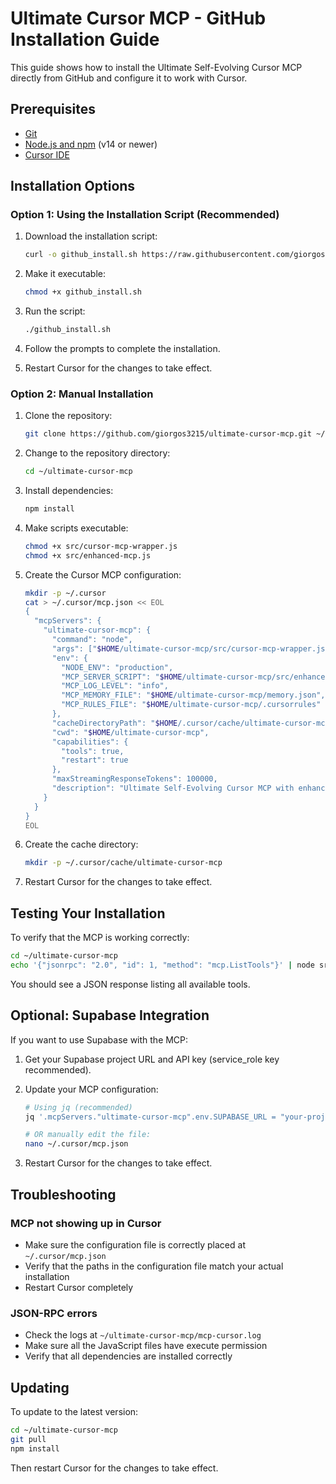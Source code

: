 # Ultimate Cursor MCP - GitHub Installation Guide

This guide shows how to install the Ultimate Self-Evolving Cursor MCP directly from GitHub and configure it to work with Cursor.

## Prerequisites

- [Git](https://git-scm.com/)
- [Node.js and npm](https://nodejs.org/) (v14 or newer)
- [Cursor IDE](https://cursor.sh/)

## Installation Options

### Option 1: Using the Installation Script (Recommended)

1. Download the installation script:
   ```bash
   curl -o github_install.sh https://raw.githubusercontent.com/giorgos3215/ultimate-cursor-mcp/main/github_install.sh
   ```

2. Make it executable:
   ```bash
   chmod +x github_install.sh
   ```

3. Run the script:
   ```bash
   ./github_install.sh
   ```

4. Follow the prompts to complete the installation.

5. Restart Cursor for the changes to take effect.

### Option 2: Manual Installation

1. Clone the repository:
   ```bash
   git clone https://github.com/giorgos3215/ultimate-cursor-mcp.git ~/ultimate-cursor-mcp
   ```

2. Change to the repository directory:
   ```bash
   cd ~/ultimate-cursor-mcp
   ```

3. Install dependencies:
   ```bash
   npm install
   ```

4. Make scripts executable:
   ```bash
   chmod +x src/cursor-mcp-wrapper.js
   chmod +x src/enhanced-mcp.js
   ```

5. Create the Cursor MCP configuration:
   ```bash
   mkdir -p ~/.cursor
   cat > ~/.cursor/mcp.json << EOL
   {
     "mcpServers": {
       "ultimate-cursor-mcp": {
         "command": "node",
         "args": ["$HOME/ultimate-cursor-mcp/src/cursor-mcp-wrapper.js"],
         "env": {
           "NODE_ENV": "production",
           "MCP_SERVER_SCRIPT": "$HOME/ultimate-cursor-mcp/src/enhanced-mcp.js",
           "MCP_LOG_LEVEL": "info",
           "MCP_MEMORY_FILE": "$HOME/ultimate-cursor-mcp/memory.json",
           "MCP_RULES_FILE": "$HOME/ultimate-cursor-mcp/.cursorrules"
         },
         "cacheDirectoryPath": "$HOME/.cursor/cache/ultimate-cursor-mcp",
         "cwd": "$HOME/ultimate-cursor-mcp",
         "capabilities": {
           "tools": true,
           "restart": true
         },
         "maxStreamingResponseTokens": 100000,
         "description": "Ultimate Self-Evolving Cursor MCP with enhanced capabilities."
       }
     }
   }
   EOL
   ```

6. Create the cache directory:
   ```bash
   mkdir -p ~/.cursor/cache/ultimate-cursor-mcp
   ```

7. Restart Cursor for the changes to take effect.

## Testing Your Installation

To verify that the MCP is working correctly:

```bash
cd ~/ultimate-cursor-mcp
echo '{"jsonrpc": "2.0", "id": 1, "method": "mcp.ListTools"}' | node src/cursor-mcp-wrapper.js
```

You should see a JSON response listing all available tools.

## Optional: Supabase Integration

If you want to use Supabase with the MCP:

1. Get your Supabase project URL and API key (service_role key recommended).

2. Update your MCP configuration:
   ```bash
   # Using jq (recommended)
   jq '.mcpServers."ultimate-cursor-mcp".env.SUPABASE_URL = "your-project-url" | .mcpServers."ultimate-cursor-mcp".env.SUPABASE_API_KEY = "your-api-key"' ~/.cursor/mcp.json > tmp.json && mv tmp.json ~/.cursor/mcp.json

   # OR manually edit the file:
   nano ~/.cursor/mcp.json
   ```

3. Restart Cursor for the changes to take effect.

## Troubleshooting

### MCP not showing up in Cursor

- Make sure the configuration file is correctly placed at `~/.cursor/mcp.json`
- Verify that the paths in the configuration file match your actual installation
- Restart Cursor completely

### JSON-RPC errors

- Check the logs at `~/ultimate-cursor-mcp/mcp-cursor.log`
- Make sure all the JavaScript files have execute permission
- Verify that all dependencies are installed correctly

## Updating

To update to the latest version:

```bash
cd ~/ultimate-cursor-mcp
git pull
npm install
```

Then restart Cursor for the changes to take effect. 
